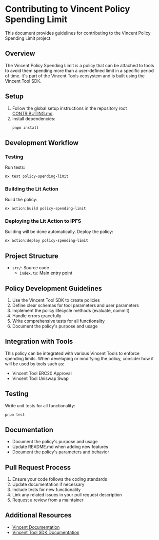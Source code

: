 # Contributing to Vincent Policy Spending Limit

This document provides guidelines for contributing to the Vincent Policy Spending Limit project.

## Overview

The Vincent Policy Spending Limit is a policy that can be attached to tools to avoid them spending more than a user-defined limit in a specific period of time. It's part of the Vincent Tools ecosystem and is built using the Vincent Tool SDK.

## Setup

1. Follow the global setup instructions in the repository root [CONTRIBUTING.md](../../../CONTRIBUTING.md).
2. Install dependencies:
   ```bash
   pnpm install
   ```

## Development Workflow

### Testing

Run tests:

```bash
nx test policy-spending-limit
```

### Building the Lit Action

Build the policy:

```bash
nx action:build policy-spending-limit
```

### Deploying the Lit Action to IPFS

Building will be done automatically. Deploy the policy:

```bash
nx action:deploy policy-spending-limit
```

## Project Structure

- `src/`: Source code
  - `index.ts`: Main entry point

## Policy Development Guidelines

1. Use the Vincent Tool SDK to create policies
2. Define clear schemas for tool parameters and user parameters
3. Implement the policy lifecycle methods (evaluate, commit)
4. Handle errors gracefully
5. Write comprehensive tests for all functionality
6. Document the policy's purpose and usage

## Integration with Tools

This policy can be integrated with various Vincent Tools to enforce spending limits. When developing or modifying the policy, consider how it will be used by tools such as:

- Vincent Tool ERC20 Approval
- Vincent Tool Uniswap Swap

## Testing

Write unit tests for all functionality:

```bash
pnpm test
```

## Documentation

- Document the policy's purpose and usage
- Update README.md when adding new features
- Document the policy's parameters and behavior

## Pull Request Process

1. Ensure your code follows the coding standards
2. Update documentation if necessary
3. Include tests for new functionality
4. Link any related issues in your pull request description
5. Request a review from a maintainer

## Additional Resources

- [Vincent Documentation](https://docs.heyvincent.ai/)
- [Vincent Tool SDK Documentation](../../libs/tool-sdk/README.md)
